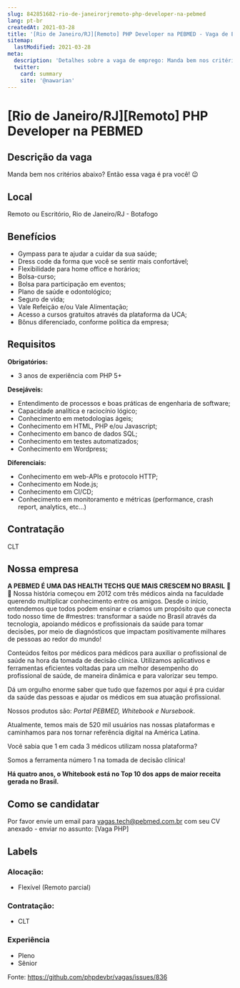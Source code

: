 ```yaml
---
slug: 842851682-rio-de-janeirorjremoto-php-developer-na-pebmed
lang: pt-br
createdAt: 2021-03-28
title: '[Rio de Janeiro/RJ][Remoto] PHP Developer na PEBMED - Vaga de Emprego'
sitemap:
  lastModified: 2021-03-28
meta:
  description: 'Detalhes sobre a vaga de emprego: Manda bem nos critérios abaixo? Então essa vaga é pra você! 😉'
  twitter:
    card: summary
    site: '@nawarian'
---
```


# [Rio de Janeiro/RJ][Remoto] PHP Developer na PEBMED

## Descrição da vaga

Manda bem nos critérios abaixo? Então essa vaga é pra você! 😉

## Local

Remoto ou Escritório, Rio de Janeiro/RJ - Botafogo 

## Benefícios

- Gympass para te ajudar a cuidar da sua saúde;
- Dress code da forma que você se sentir mais confortável;
- Flexibilidade para home office e horários;
- Bolsa-curso;
- Bolsa para participação em eventos;
- Plano de saúde e odontológico;
- Seguro de vida;
- Vale Refeição e/ou Vale Alimentação;
- Acesso a cursos gratuitos através da plataforma da UCA;
- Bônus diferenciado, conforme política da empresa;

## Requisitos

**Obrigatórios:**
- 3 anos de experiência com PHP 5+

**Desejáveis:**

- Entendimento de processos e boas práticas de engenharia de software;
- Capacidade analítica e raciocínio lógico;
- Conhecimento em metodologias ágeis;
- Conhecimento em HTML, PHP e/ou Javascript;
- Conhecimento em banco de dados SQL;
- Conhecimento em testes automatizados;
- Conhecimento em Wordpress;


**Diferenciais:**

- Conhecimento em web-APIs e protocolo HTTP; 
- Conhecimento em Node.js; 
- Conhecimento em CI/CD; 
- Conhecimento em monitoramento e métricas (performance, crash report, analytics, etc...)

## Contratação

CLT

## Nossa empresa

**A PEBMED É UMA DAS HEALTH TECHS QUE MAIS CRESCEM NO BRASIL** 🚀💜
Nossa história começou em 2012 com três médicos ainda na faculdade querendo multiplicar conhecimento entre os amigos. Desde o início, entendemos que todos podem ensinar e criamos um propósito que conecta todo nosso time de #mestres: transformar a saúde no Brasil através da tecnologia, apoiando médicos e profissionais da saúde para tomar decisões, por meio de diagnósticos que impactam positivamente milhares de pessoas ao redor do mundo!

Conteúdos feitos por médicos para médicos para auxiliar o profissional de saúde na hora da tomada de decisão clínica. Utilizamos aplicativos e ferramentas eficientes voltadas para um melhor desempenho do profissional de saúde, de maneira dinâmica e para valorizar seu tempo.

Dá um orgulho enorme saber que tudo que fazemos por aqui é pra cuidar da saúde das pessoas e ajudar os médicos em sua atuação profissional.

Nossos produtos são: _Portal PEBMED, Whitebook e Nursebook_.  

Atualmente, temos mais de 520 mil usuários nas nossas plataformas e caminhamos para nos tornar referência digital na América Latina.

Você sabia que 1 em cada 3 médicos utilizam nossa plataforma? 

Somos a ferramenta número 1 na tomada de decisão clínica!

**Há quatro anos, o Whitebook está no Top 10 dos apps de maior receita gerada no Brasil.** 

## Como se candidatar

Por favor envie um email para vagas.tech@pebmed.com.br com seu CV anexado - enviar no assunto: [Vaga PHP]

## Labels

### Alocação:
- Flexível (Remoto parcial)

### Contratação:
- CLT

### Experiência
- Pleno
- Sênior


Fonte: https://github.com/phpdevbr/vagas/issues/836
